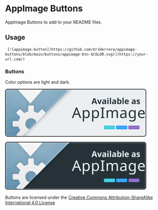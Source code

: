 # AppImage Buttons

AppImage Buttons to add to your README files.

## Usage

```
 [![appimage-button](https://github.com/UriHerrera/appimage-buttons/blob/main/buttons/appimage-btn-$COLOR.svg)](https://your-url.com/)
```
### Buttons

Color options are light and dark.

![](https://github.com/UriHerrera/appimage-buttons/blob/main/buttons/appimage-btn-light.svg)

![](https://github.com/UriHerrera/appimage-buttons/blob/main/buttons/appimage-btn-dark.svg)

Buttons  are licensed under the [Creative Commons Attribution-ShareAlike International 4.0 License](https://creativecommons.org/licenses/by-sa/4.0/)
